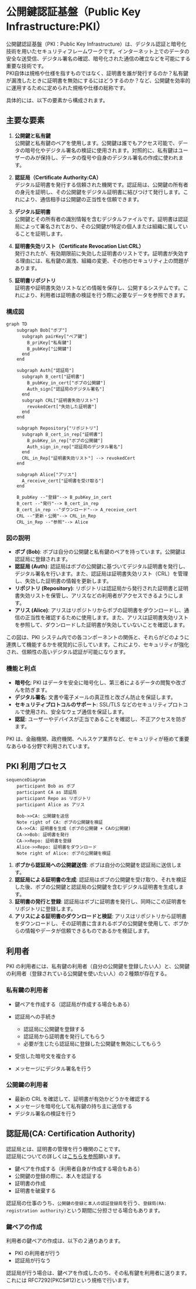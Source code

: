 # 公開鍵認証基盤（Public Key Infrastructure:PKI）
公開鍵認証基盤（PKI：Public Key Infrastructure）は、デジタル認証と暗号化技術を用いたセキュリティフレームワークです。インターネット上でのデータの安全な送受信、デジタル署名の確認、暗号化された通信の確立などを可能にする重要な技術です。  
PKI自体は規格や仕様を指すものではなく、証明書を誰が発行するのか？私有鍵が漏洩したときに証明書を無効にするにはどうするのか？など、公開鍵を効率的に運用するために定められた規格や仕様の総称です。  

具体的には、以下の要素から構成されます。

## 主要な要素

1. **公開鍵と私有鍵**  
公開鍵と私有鍵のペアを使用します。公開鍵は誰でもアクセス可能で、データの暗号化やデジタル署名の検証に使用されます。対照的に、私有鍵はユーザーのみが保持し、データの復号や自身のデジタル署名の作成に使われます。

2. **認証局（Certificate Authority:CA）**  
デジタル証明書を発行する信頼された機関です。認証局は、公開鍵の所有者の身元を証明し、その公開鍵をデジタル証明書に結びつけて発行します。これにより、通信相手は公開鍵の正当性を信頼できます。

3. **デジタル証明書**  
公開鍵とその所有者の識別情報を含むデジタルファイルです。証明書は認証局によって署名されており、その公開鍵が特定の個人または組織に属していることを証明します。

4. **証明書失効リスト（Certificate Revocation List:CRL）**  
発行されたが、有効期限前に失効した証明書のリストです。証明書が失効する理由には、私有鍵の漏洩、組織の変更、その他のセキュリティ上の問題があります。

5. **証明書リポジトリ**  
証明書や証明書失効リストなどの情報を保存し、公開するシステムです。これにより、利用者は証明書の検証を行う際に必要なデータを参照できます。

### 構成図

```mermaid
graph TD
    subgraph Bob["ボブ"]
      subgraph pairKey["ペア鍵"]
        B_priKey["私有鍵"]
        B_pubKey["公開鍵"]
      end
    end

    subgraph Auth["認証局"]
      subgraph B_cert["証明書"]
        B_pubKey_in_cert["ボブの公開鍵"]
        Auth_sign["認証局のデジタル署名"]
      end
      subgraph CRL["証明書失効リスト"]
        revokedCert["失効した証明書"]
      end
    end

    subgraph Repository["リポジトリ"]
      subgraph B_cert_in_rep["証明書"]
        B_pubKey_in_rep["ボブの公開鍵"]
        Auth_sign_in_rep["認証局のデジタル署名"]
      end
      CRL_in_Rep["証明書失効リスト"] --> revokedCert
    end

    subgraph Alice["アリス"]
      A_receive_cert["証明書を受け取る"]
    end

    B_pubKey --"登録"--> B_pubKey_in_cert
    B_cert --"発行"--> B_cert_in_rep
    B_cert_in_rep --"ダウンロード"--> A_receive_cert
    CRL --"更新・公開"--> CRL_in_Rep
    CRL_in_Rep --"参照"--> Alice
```

### 図の説明

- **ボブ (Bob)**: ボブは自分の公開鍵と私有鍵のペアを持っています。公開鍵は認証局に登録されます。
- **認証局 (Auth)**: 認証局はボブの公開鍵に基づいてデジタル証明書を発行し、デジタル署名を行います。また、認証局は証明書失効リスト（CRL）を管理し、失効した証明書の情報を更新します。
- **リポジトリ (Repository)**: リポジトリは認証局から発行された証明書と証明書失効リストを保管し、アリスなどの利用者がアクセスできるようにします。
- **アリス (Alice)**: アリスはリポジトリからボブの証明書をダウンロードし、通信の正当性を確認するために使用します。また、アリスは証明書失効リストを参照して、ダウンロードした証明書が失効していないことを確認します。

この図は、PKI システム内での各コンポーネントの関係と、それらがどのように連携して機能するかを視覚的に示しています。これにより、セキュリティが強化され、信頼性の高いデジタル認証が可能になります。

### 機能と利点

- **暗号化**: PKI はデータを安全に暗号化し、第三者によるデータの閲覧や改ざんを防ぎます。
- **デジタル署名**: 文書や電子メールの真正性と改ざん防止を保証します。
- **セキュリティプロトコルのサポート**: SSL/TLS などのセキュリティプロトコルで使用され、安全なウェブ通信を保証します。
- **認証**: ユーザーやデバイスが正当であることを確認し、不正アクセスを防ぎます。

PKI は、金融機関、政府機関、ヘルスケア業界など、セキュリティが極めて重要なあらゆる分野で利用されています。

## PKI 利用プロセス

```mermaid
sequenceDiagram
    participant Bob as ボブ
    participant CA as 認証局
    participant Repo as リポジトリ
    participant Alice as アリス

    Bob->>CA: 公開鍵を送信
    Note right of CA: ボブの公開鍵を検証
    CA->>CA: 証明書を生成 (ボブの公開鍵 + CAの公開鍵)
    CA->>Bob: 証明書を発行
    CA->>Repo: 証明書を登録
    Alice->>Repo: 証明書をダウンロード
    Note right of Alice: ボブの公開鍵を検証
```

1. **ボブから認証局への公開鍵送信**: ボブは自分の公開鍵を認証局に送信します。
2. **認証局による証明書の生成**: 認証局はボブの公開鍵を受け取り、それを検証した後、ボブの公開鍵と認証局の公開鍵を含むデジタル証明書を生成します。
3. **証明書の発行と登録**: 認証局はボブに証明書を発行し、同時にこの証明書をリポジトリに登録します。
4. **アリスによる証明書のダウンロードと検証**: アリスはリポジトリから証明書をダウンロードし、その証明書に含まれるボブの公開鍵を使用して、ボブからの情報やデータが信頼できるものであるかを検証します。

## 利用者

PKI の利用者には、私有鍵の利用者（自分の公開鍵を登録したい人）と、公開鍵の利用者（登録されている公開鍵を使いたい人）の２種類が存在する。

### 私有鍵の利用者

- 鍵ペアを作成する（認証局が作成する場合もある）
- 認証局への手続き

  - 認証局に公開鍵を登録する
  - 認証局から証明書を発行してもらう
  - 必要が生じたら認証局に登録した公開鍵を無効にしてもらう

- 受信した暗号文を複合する
- メッセージにデジタル署名を行う

### 公開鍵の利用者

- 最新の CRL を確認して、証明書が有効かどうかを確認する
- メッセージを暗号化して私有鍵の持ち主に送信する
- デジタル署名の検証を行う

## 認証局(CA: Certification Authority)

認証局とは、証明書の管理を行う機関のことです。  
認証局についての詳しくは[こちらを参照](CertificationAuthority.md)願います。

- 鍵ペアを作成する（利用者自身が作成する場合もある）
- 公開鍵の登録の際に、本人を認証する
- 証明書の作成
- 証明書を破棄する

認証局の仕事のうち、`公開鍵の登録と本人の認証登録局`を行う、`登録局(RA: registration authority)`という期間に分担させる場合もあります。

### 鍵ペアの作成

利用者の鍵ペアの作成は、以下の２通りあります。

- PKI の利用者が行う
- 認証局が行なう

認証局が行う場合は、鍵ペアを作成したのち、その私有鍵を利用者に送ります。これには RFC7292(PKCS#12)という規格で行います。
